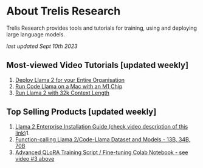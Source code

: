 # About Trelis Research

Trelis Research provides tools and tutorials for training, using and deploying large language models.

*last updated Sept 10th 2023*

## Most-viewed Video Tutorials [updated weekly]

1. [Deploy Llama 2 for your Entire Organisation](https://www.youtube.com/watch?v=Ror2xOOA-VE)
1. [Run Code Llama on a Mac with an M1 Chip](https://www.youtube.com/watch?v=a1JlzUzHL-I)
1. [Run Llama 2 with 32k Context Length](https://www.youtube.com/watch?v=ELax81LjFhU)

## Top Selling Products [updated weekly]

1. [Llama 2 Enterprise Installation Guide (check video description of this link)](https://www.youtube.com/watch?v=Ror2xOOA-VE)1. 
1. [Function-calling Llama 2/Code-Llama Dataset and Models - 13B, 34B, 70B](https://huggingface.co/Trelis/Llama-2-70b-chat-hf-function-calling-v2)
1. [Advanced QLoRA Training Script / Fine-tuning Colab Notebook - see video #3 above](https://buy.stripe.com/5kA5l69K52Hxf3a006)

